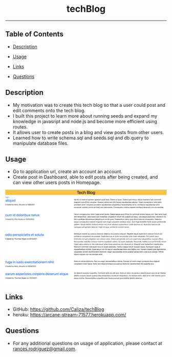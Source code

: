 <div align="center"><h1>techBlog</h1></div>
<hr />

## Table of Contents

  * [Description](#description)

  * [Usage](#usage)

  * [Links](#links)

  * [Questions](#questions)

## Description

- My motivation was to create this tech blog so that a user could post and edit comments onto the tech blog.
- I built this project to learn more about running seeds and expand my knowledge in javasript and node.js and become more efficient using routes.
- It allows user to create posts in a blog and view posts from other users. 
- Learned how to write schema.sql and seeds.sql and db.query to manipulate database files. 

## Usage
  
 - Go to application url, create an account an account.
 - Create post in Dashboard, able to edit posts after being created, and can view other users posts in Homepage.
    
 ![techBlog](./assets/images/techBlog.jpg)

## Links

- GitHub: https://github.com/Caliza/techBlog 
- heroku: https://arcane-stream-71577.herokuapp.com/

## Questions

- For any additional questions on usage of application, please contact at rances.rodriguez@gmail.com.